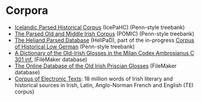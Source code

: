 # Corpora

* [Icelandic Parsed Historical Corpus](http://www.linguist.is/icelandic_treebank/) (IcePaHC) (Penn-style treebank)
* [The Parsed Old and Middle Irish Corpus](https://www.dias.ie/celt/celt-publications-2/celt-the-parsed-old-and-middle-irish-corpus-pomic/) (POMIC) (Penn-style treebank)
* [The Heliand Parsed Database](http://www.chlg.ac.uk/helipad/) (HeliPaD), part of the in-progress [Corpus of Historical Low German](http://www.chlg.ac.uk/) (Penn-style treebank)
* [A Dictionary of the Old-Irish Glosses in the Milan Codex Ambrosianus C 301 inf.](http://www.univie.ac.at/indogermanistik/milan_glosses.htm) (FileMaker database)
* [The Online Database of the Old Irish Priscian Glosses](http://www.univie.ac.at/indogermanistik/priscian/) (FileMaker database)
* [Corpus of Electronic Texts](https://www.ucc.ie/celt/): 18 million words of Irish literary and historical sources in Irish, Latin, Anglo-Norman French and English (TEI corpus)
